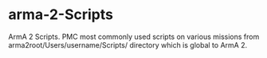 # arma-2-Scripts

ArmA 2 Scripts. PMC most commonly used scripts on various missions from arma2root/Users/username/Scripts/ directory which is global to ArmA 2.
